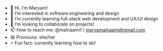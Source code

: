 - 👋 Hi, I’m Maryam!
- 👀 I’m interested in software engineering and design
- 🌱 I’m currently learning full-stack web development and UX/UI design
- 💞️ I’m looking to collaborate on projects!
- 📫 How to reach me: @malnaami1 / maryamalnaami@gmail.com
- 😄 Pronouns: she/her
- ⚡ Fun fact: currently learning how to ski!

<!---
malnaami1/malnaami1 is a ✨ special ✨ repository because its `README.md` (this file) appears on your GitHub profile.
You can click the Preview link to take a look at your changes.
--->
